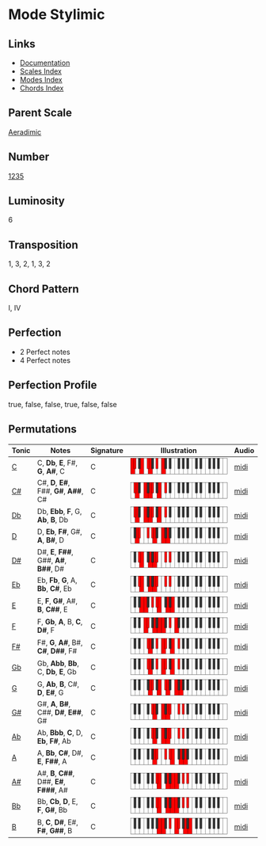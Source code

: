 # Mode Stylimic

## Links

- [Documentation](README.md)
- [Scales Index](Scales.md)
- [Modes Index](Modes.md)
- [Chords Index](Chords.md)

## Parent Scale

[Aeradimic](ScaleAeradimic.md)

## Number

[1235](https://ianring.com/musictheory/scales/1235)

## Luminosity

6

## Transposition

1, 3, 2, 1, 3, 2

## Chord Pattern

I, IV

## Perfection

- 2 Perfect notes
- 4 Perfect notes

## Perfection Profile

true, false, false, true, false, false

## Permutations

| Tonic | Notes | Signature | Illustration | Audio |
|-------|-------|-----------|--------------|-------|
| [C](ModeCNaturalStylimic.md) | C, **Db**, **E**, F#, **G**, **A#**, C | C | ![CNaturalStylimic](ModeCNaturalStylimic.png) | [midi](https://github.com/edipermadi/music/blob/main/docs/ModeCNaturalStylimic.mid?raw=true) |
| [C#](ModeCSharpStylimic.md) | C#, **D**, **E#**, F##, **G#**, **A##**, C# | C | ![CSharpStylimic](ModeCSharpStylimic.png) | [midi](https://github.com/edipermadi/music/blob/main/docs/ModeCSharpStylimic.mid?raw=true) |
| [Db](ModeDFlatStylimic.md) | Db, **Ebb**, **F**, G, **Ab**, **B**, Db | C | ![DFlatStylimic](ModeDFlatStylimic.png) | [midi](https://github.com/edipermadi/music/blob/main/docs/ModeDFlatStylimic.mid?raw=true) |
| [D](ModeDNaturalStylimic.md) | D, **Eb**, **F#**, G#, **A**, **B#**, D | C | ![DNaturalStylimic](ModeDNaturalStylimic.png) | [midi](https://github.com/edipermadi/music/blob/main/docs/ModeDNaturalStylimic.mid?raw=true) |
| [D#](ModeDSharpStylimic.md) | D#, **E**, **F##**, G##, **A#**, **B##**, D# | C | ![DSharpStylimic](ModeDSharpStylimic.png) | [midi](https://github.com/edipermadi/music/blob/main/docs/ModeDSharpStylimic.mid?raw=true) |
| [Eb](ModeEFlatStylimic.md) | Eb, **Fb**, **G**, A, **Bb**, **C#**, Eb | C | ![EFlatStylimic](ModeEFlatStylimic.png) | [midi](https://github.com/edipermadi/music/blob/main/docs/ModeEFlatStylimic.mid?raw=true) |
| [E](ModeENaturalStylimic.md) | E, **F**, **G#**, A#, **B**, **C##**, E | C | ![ENaturalStylimic](ModeENaturalStylimic.png) | [midi](https://github.com/edipermadi/music/blob/main/docs/ModeENaturalStylimic.mid?raw=true) |
| [F](ModeFNaturalStylimic.md) | F, **Gb**, **A**, B, **C**, **D#**, F | C | ![FNaturalStylimic](ModeFNaturalStylimic.png) | [midi](https://github.com/edipermadi/music/blob/main/docs/ModeFNaturalStylimic.mid?raw=true) |
| [F#](ModeFSharpStylimic.md) | F#, **G**, **A#**, B#, **C#**, **D##**, F# | C | ![FSharpStylimic](ModeFSharpStylimic.png) | [midi](https://github.com/edipermadi/music/blob/main/docs/ModeFSharpStylimic.mid?raw=true) |
| [Gb](ModeGFlatStylimic.md) | Gb, **Abb**, **Bb**, C, **Db**, **E**, Gb | C | ![GFlatStylimic](ModeGFlatStylimic.png) | [midi](https://github.com/edipermadi/music/blob/main/docs/ModeGFlatStylimic.mid?raw=true) |
| [G](ModeGNaturalStylimic.md) | G, **Ab**, **B**, C#, **D**, **E#**, G | C | ![GNaturalStylimic](ModeGNaturalStylimic.png) | [midi](https://github.com/edipermadi/music/blob/main/docs/ModeGNaturalStylimic.mid?raw=true) |
| [G#](ModeGSharpStylimic.md) | G#, **A**, **B#**, C##, **D#**, **E##**, G# | C | ![GSharpStylimic](ModeGSharpStylimic.png) | [midi](https://github.com/edipermadi/music/blob/main/docs/ModeGSharpStylimic.mid?raw=true) |
| [Ab](ModeAFlatStylimic.md) | Ab, **Bbb**, **C**, D, **Eb**, **F#**, Ab | C | ![AFlatStylimic](ModeAFlatStylimic.png) | [midi](https://github.com/edipermadi/music/blob/main/docs/ModeAFlatStylimic.mid?raw=true) |
| [A](ModeANaturalStylimic.md) | A, **Bb**, **C#**, D#, **E**, **F##**, A | C | ![ANaturalStylimic](ModeANaturalStylimic.png) | [midi](https://github.com/edipermadi/music/blob/main/docs/ModeANaturalStylimic.mid?raw=true) |
| [A#](ModeASharpStylimic.md) | A#, **B**, **C##**, D##, **E#**, **F###**, A# | C | ![ASharpStylimic](ModeASharpStylimic.png) | [midi](https://github.com/edipermadi/music/blob/main/docs/ModeASharpStylimic.mid?raw=true) |
| [Bb](ModeBFlatStylimic.md) | Bb, **Cb**, **D**, E, **F**, **G#**, Bb | C | ![BFlatStylimic](ModeBFlatStylimic.png) | [midi](https://github.com/edipermadi/music/blob/main/docs/ModeBFlatStylimic.mid?raw=true) |
| [B](ModeBNaturalStylimic.md) | B, **C**, **D#**, E#, **F#**, **G##**, B | C | ![BNaturalStylimic](ModeBNaturalStylimic.png) | [midi](https://github.com/edipermadi/music/blob/main/docs/ModeBNaturalStylimic.mid?raw=true) |
